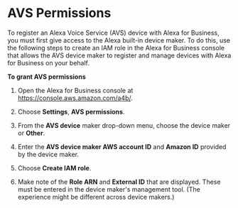 # AVS Permissions<a name="AVS-permissions"></a>

To register an Alexa Voice Service \(AVS\) device with Alexa for Business, you must first give access to the Alexa built\-in device maker\. To do this, use the following steps to create an IAM role in the Alexa for Business console that allows the AVS device maker to register and manage devices with Alexa for Business on your behalf\.

**To grant AVS permissions**

1. Open the Alexa for Business console at [https://console\.aws\.amazon\.com/a4b/](https://console.aws.amazon.com/a4b/)\.

1. Choose **Settings**, **AVS permissions**\.

1. From the **AVS device** maker drop\-down menu, choose the device maker or **Other**\.

1. Enter the **AVS device maker AWS account ID** and **Amazon ID** provided by the device maker\.

1. Choose **Create IAM role**\.

1. Make note of the **Role ARN** and **External ID** that are displayed\. These must be entered in the device maker's management tool\. \(The experience might be different across device makers\.\)